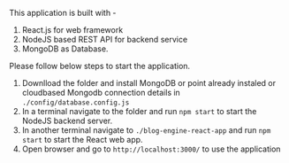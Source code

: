 This application is built with -
1. React.js for web framework
2. NodeJS based REST API for backend service
3. MongoDB as Database.

Please follow below steps to start the application.

1. Downlload the folder and install MongoDB or point already instaled or cloudbased Mongodb connection details in `./config/database.config.js`
2. In a terminal navigate to the folder and run `npm start` to start the NodeJS backend server.
3. In another terminal navigate to `./blog-engine-react-app` and run `npm start` to start the React web app. 
4. Open browser and go to `http://localhost:3000/` to use the application

